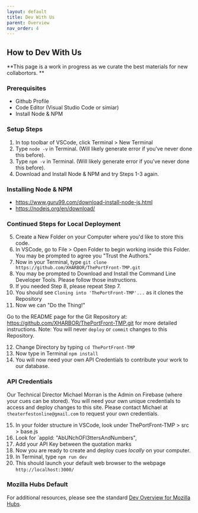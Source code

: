 ```yaml
---
layout: default
title: Dev With Us
parent: Overview
nav_order: 4
---
```


## How to Dev With Us
**This page is a work in progress as we curate the best materials for new collabortors. **

### Prerequisites 
* Github Profile
* Code Editor (Visual Studio Code or simiar)
* Install Node & NPM

### Setup Steps
1. In top toolbar of VSCode, click Terminal > New Terminal
2. Type `node -v` in Terminal. (Will likely generate error if you've never done this before).
3. Type `npm -v` in Terminal. (Will likely generate error if you've never done this before).
4. Download and Install Node & NPM and try Steps 1-3 again. 

### Installing Node & NPM
* https://www.guru99.com/download-install-node-js.html
* https://nodejs.org/en/download/

### Continued Steps for Local Deployment
5. Create a New Folder on your Computer where you'd like to store this code.
6. In VSCode, go to File > Open Folder to begin working inside this Folder. You may be prompted to agree you "Trust the Authors."
7. Now in your Terminal, type `git clone https://github.com/XHARBOR/ThePortFront-TMP.git`
8. You may be prompted to Download and Install the Command Line Developer Tools. Please follow those instructions.
9. If you needed Step 8, please repeat Step 7. 
10. You should see `Cloning into 'ThePortFront-TMP'...` as it clones the Repository
11. Now we can "Do the Thing!" 

Go to the README page for the Git Repository at: https://github.com/XHARBOR/ThePortFront-TMP.git for more detailed instructions.
Note: You will never `deploy` or `commit` changes to this Repository. 

12. Change Directory by typing `cd ThePortFront-TMP`
13. Now type in Terminal `npm install`
14. You will now need your own API Credentials to contribute your work to our database. 

### API Credentials
Our Technical Director Michael Morran is the Admin on Firebase (where your cues can be stored). You will need your own unique credentials to access and deploy changes to this site. Please contact Michael at `theaterfestonline@gmail.com` to request your own credentials. 

15. In your folder structure in VSCode, look under ThePortFront-TMP > src > base.js
16. Look for `appId: "AbUNchOFl3ttersAndNumbers",
17. Add your API Key between the quotation marks
18. Now you are ready to create and deploy cues *locally* on your computer.
19. In Terminal, type `npm run dev`
20. This should launch your default web browser to the webpage `http://localhost:3000/`

### Mozilla Hubs Default
For additional resources, please see the standard [Dev Overview for Mozilla Hubs](https://hubs.mozilla.com/docs/system-overview.html).
